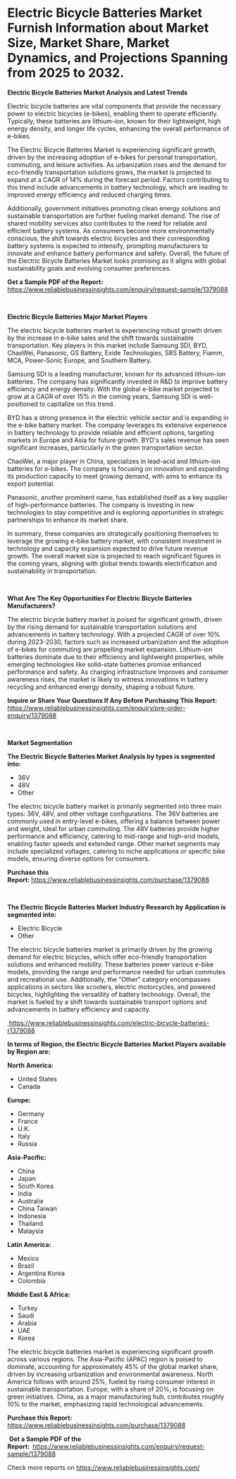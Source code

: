 <p><h1>Electric Bicycle Batteries Market Furnish Information about Market Size, Market Share, Market Dynamics, and Projections Spanning from 2025 to 2032.</h1></p><p><strong>Electric Bicycle Batteries Market Analysis and Latest Trends</strong></p>
<p><p>Electric bicycle batteries are vital components that provide the necessary power to electric bicycles (e-bikes), enabling them to operate efficiently. Typically, these batteries are lithium-ion, known for their lightweight, high energy density, and longer life cycles, enhancing the overall performance of e-bikes.</p><p>The Electric Bicycle Batteries Market is experiencing significant growth, driven by the increasing adoption of e-bikes for personal transportation, commuting, and leisure activities. As urbanization rises and the demand for eco-friendly transportation solutions grows, the market is projected to expand at a CAGR of 14% during the forecast period. Factors contributing to this trend include advancements in battery technology, which are leading to improved energy efficiency and reduced charging times. </p><p>Additionally, government initiatives promoting clean energy solutions and sustainable transportation are further fueling market demand. The rise of shared mobility services also contributes to the need for reliable and efficient battery systems. As consumers become more environmentally conscious, the shift towards electric bicycles and their corresponding battery systems is expected to intensify, prompting manufacturers to innovate and enhance battery performance and safety. Overall, the future of the Electric Bicycle Batteries Market looks promising as it aligns with global sustainability goals and evolving consumer preferences.</p></p>
<p><strong>Get a Sample PDF of the Report:&nbsp;</strong> <a href="https://www.reliablebusinessinsights.com/enquiry/request-sample/1379088?utm_campaign=2440&utm_medium=2&utm_source=Github&utm_content=ia&utm_term=07042025&utm_id=electric-bicycle-batteries">https://www.reliablebusinessinsights.com/enquiry/request-sample/1379088</a></p>
<p>&nbsp;</p>
<p><strong>Electric Bicycle Batteries Major Market Players</strong></p>
<p><p>The electric bicycle batteries market is experiencing robust growth driven by the increase in e-bike sales and the shift towards sustainable transportation. Key players in this market include Samsung SDI, BYD, ChaoWei, Panasonic, GS Battery, Exide Technologies, SBS Battery, Fiamm, MCA, Power-Sonic Europe, and Southern Battery.</p><p>Samsung SDI is a leading manufacturer, known for its advanced lithium-ion batteries. The company has significantly invested in R&D to improve battery efficiency and energy density. With the global e-bike market projected to grow at a CAGR of over 15% in the coming years, Samsung SDI is well-positioned to capitalize on this trend.</p><p>BYD has a strong presence in the electric vehicle sector and is expanding in the e-bike battery market. The company leverages its extensive experience in battery technology to provide reliable and efficient options, targeting markets in Europe and Asia for future growth. BYD's sales revenue has seen significant increases, particularly in the green transportation sector.</p><p>ChaoWei, a major player in China, specializes in lead-acid and lithium-ion batteries for e-bikes. The company is focusing on innovation and expanding its production capacity to meet growing demand, with aims to enhance its export potential.</p><p>Panasonic, another prominent name, has established itself as a key supplier of high-performance batteries. The company is investing in new technologies to stay competitive and is exploring opportunities in strategic partnerships to enhance its market share.</p><p>In summary, these companies are strategically positioning themselves to leverage the growing e-bike battery market, with consistent investment in technology and capacity expansion expected to drive future revenue growth. The overall market size is projected to reach significant figures in the coming years, aligning with global trends towards electrification and sustainability in transportation.</p></p>
<p>&nbsp;</p>
<p><strong>What Are The Key Opportunities For Electric Bicycle Batteries Manufacturers?</strong></p>
<p><p>The electric bicycle battery market is poised for significant growth, driven by the rising demand for sustainable transportation solutions and advancements in battery technology. With a projected CAGR of over 10% during 2023-2030, factors such as increased urbanization and the adoption of e-bikes for commuting are propelling market expansion. Lithium-ion batteries dominate due to their efficiency and lightweight properties, while emerging technologies like solid-state batteries promise enhanced performance and safety. As charging infrastructure improves and consumer awareness rises, the market is likely to witness innovations in battery recycling and enhanced energy density, shaping a robust future.</p></p>
<p><strong>Inquire or Share Your Questions If Any Before Purchasing This Report:</strong> <a href="https://www.reliablebusinessinsights.com/enquiry/pre-order-enquiry/1379088?utm_campaign=2440&utm_medium=2&utm_source=Github&utm_content=ia&utm_term=07042025&utm_id=electric-bicycle-batteries">https://www.reliablebusinessinsights.com/enquiry/pre-order-enquiry/1379088</a></p>
<p>&nbsp;</p>
<p><strong>Market Segmentation</strong></p>
<p><strong>The Electric Bicycle Batteries Market Analysis by types is segmented into:</strong></p>
<p><ul><li>36V</li><li>48V</li><li>Other</li></ul></p>
<p><p>The electric bicycle battery market is primarily segmented into three main types: 36V, 48V, and other voltage configurations. The 36V batteries are commonly used in entry-level e-bikes, offering a balance between power and weight, ideal for urban commuting. The 48V batteries provide higher performance and efficiency, catering to mid-range and high-end models, enabling faster speeds and extended range. Other market segments may include specialized voltages, catering to niche applications or specific bike models, ensuring diverse options for consumers.</p></p>
<p><strong>Purchase this Report:&nbsp;</strong><a href="https://www.reliablebusinessinsights.com/purchase/1379088?utm_campaign=2440&utm_medium=2&utm_source=Github&utm_content=ia&utm_term=07042025&utm_id=electric-bicycle-batteries">https://www.reliablebusinessinsights.com/purchase/1379088</a></p>
<p>&nbsp;</p>
<p><strong>The Electric Bicycle Batteries Market Industry Research by Application is segmented into:</strong></p>
<p><ul><li>Electric Bicycle</li><li>Other</li></ul></p>
<p><p>The electric bicycle batteries market is primarily driven by the growing demand for electric bicycles, which offer eco-friendly transportation solutions and enhanced mobility. These batteries power various e-bike models, providing the range and performance needed for urban commutes and recreational use. Additionally, the "Other" category encompasses applications in sectors like scooters, electric motorcycles, and powered bicycles, highlighting the versatility of battery technology. Overall, the market is fueled by a shift towards sustainable transport options and advancements in battery efficiency and capacity.</p></p>
<p><a href="https://www.reliablebusinessinsights.com/electric-bicycle-batteries-r1379088?utm_campaign=2440&utm_medium=2&utm_source=Github&utm_content=ia&utm_term=07042025&utm_id=electric-bicycle-batteries">&nbsp;https://www.reliablebusinessinsights.com/electric-bicycle-batteries-r1379088</a></p>
<p><strong>In terms of Region, the Electric Bicycle Batteries Market Players available by Region are:</strong></p>
<p>
    <p> <strong> North America: </strong>
        <ul>
            <li>United States</li>
            <li>Canada</li>
        </ul>
        </p> 
    <p> <strong> Europe: </strong>
        <ul>
            <li>Germany</li>
            <li>France</li>
            <li>U.K.</li>
            <li>Italy</li>
            <li>Russia</li>
        </ul>
        </p> 
    <p> <strong> Asia-Pacific: </strong>
        <ul>
            <li>China</li>
            <li>Japan</li>
            <li>South Korea</li>
            <li>India</li>
            <li>Australia</li>
            <li>China Taiwan</li>
            <li>Indonesia</li>
            <li>Thailand</li>
            <li>Malaysia</li>
        </ul>
        </p> 
    <p> <strong> Latin America: </strong>
        <ul>
            <li>Mexico</li>
            <li>Brazil</li>
            <li>Argentina Korea</li>
            <li>Colombia</li>
        </ul>
        </p> 
    <p> <strong> Middle East & Africa: </strong>
        <ul>
            <li>Turkey</li>
            <li>Saudi</li>
            <li>Arabia</li>
            <li>UAE</li>
            <li>Korea</li>
        </ul>
    </p>
    </p>
<p><p>The electric bicycle batteries market is experiencing significant growth across various regions. The Asia-Pacific (APAC) region is poised to dominate, accounting for approximately 45% of the global market share, driven by increasing urbanization and environmental awareness. North America follows with around 25%, fueled by rising consumer interest in sustainable transportation. Europe, with a share of 20%, is focusing on green initiatives. China, as a major manufacturing hub, contributes roughly 10% to the market, emphasizing rapid technological advancements.</p></p>
<p><strong>Purchase this Report: </strong><a href="https://www.reliablebusinessinsights.com/purchase/1379088?utm_campaign=2440&utm_medium=2&utm_source=Github&utm_content=ia&utm_term=07042025&utm_id=electric-bicycle-batteries">https://www.reliablebusinessinsights.com/purchase/1379088</a></p>
<p>&nbsp;<strong>Get a Sample PDF of the Report:&nbsp;&nbsp;</strong><a href="https://www.reliablebusinessinsights.com/enquiry/request-sample/1379088?utm_campaign=2440&utm_medium=2&utm_source=Github&utm_content=ia&utm_term=07042025&utm_id=electric-bicycle-batteries">https://www.reliablebusinessinsights.com/enquiry/request-sample/1379088</a></p>
<p><strong></strong></p>
<p>Check more reports on <a href="https://www.reliablebusinessinsights.com/?utm_campaign=2440&utm_medium=2&utm_source=Github&utm_content=ia&utm_term=07042025&utm_id=electric-bicycle-batteries">https://www.reliablebusinessinsights.com/</a></p>